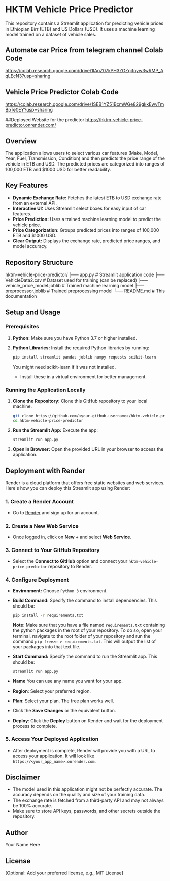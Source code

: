 # HKTM Vehicle Price Predictor

This repository contains a Streamlit application for predicting vehicle prices in Ethiopian Birr (ETB) and US Dollars (USD). It uses a machine learning model trained on a dataset of vehicle sales.

## Automate car Price from telegram channel Colab Code
https://colab.research.google.com/drive/1lAqZ07kPH3ZGZqifnyw3wRMP_AqLEcN3?usp=sharing

## Vehicle Price Predictor Colab Code
https://colab.research.google.com/drive/1SEB1YZ51BcmWGe829gkkEwvTmBpTe0EY?usp=sharing

##Deployed Website for the predictor
https://hktm-vehicle-price-predictor.onrender.com/


## Overview

The application allows users to select various car features (Make, Model, Year, Fuel, Transmission, Condition) and then predicts the price range of the vehicle in ETB and USD. The predicted prices are categorized into ranges of 100,000 ETB and $1000 USD for better readability.

## Key Features

- **Dynamic Exchange Rate:** Fetches the latest ETB to USD exchange rate from an external API.
- **Interactive UI:** Uses Streamlit select boxes for easy input of car features.
- **Price Prediction:** Uses a trained machine learning model to predict the vehicle price.
- **Price Categorization:** Groups predicted prices into ranges of 100,000 ETB and $1000 USD.
- **Clear Output:** Displays the exchange rate, predicted price ranges, and model accuracy.

## Repository Structure

hktm-vehicle-price-predictor/
├── app.py # Streamlit application code
├── VehicleData2.csv # Dataset used for training (can be replaced)
├── vehicle_price_model.joblib # Trained machine learning model
├── preprocessor.joblib # Trained preprocessing model
└── README.md # This documentation

## Setup and Usage

### Prerequisites

1.  **Python:** Make sure you have Python 3.7 or higher installed.
2.  **Python Libraries:** Install the required Python libraries by running:

    ```bash
    pip install streamlit pandas joblib numpy requests scikit-learn
    ```

    You might need scikit-learn if it was not installed.

    - Install these in a virtual environment for better management.

### Running the Application Locally

1.  **Clone the Repository:** Clone this GitHub repository to your local machine.
    ```bash
    git clone https://github.com/<your-github-username>/hktm-vehicle-price-predictor.git
    cd hktm-vehicle-price-predictor
    ```
2.  **Run the Streamlit App:** Execute the app:
    ```bash
    streamlit run app.py
    ```
3.  **Open in Browser:** Open the provided URL in your browser to access the application.

## Deployment with Render

Render is a cloud platform that offers free static websites and web services. Here's how you can deploy this Streamlit app using Render:

### 1. Create a Render Account

- Go to [Render](https://render.com/) and sign up for an account.

### 2. Create a New Web Service

- Once logged in, click on **New +** and select **Web Service**.

### 3. Connect to Your GitHub Repository

- Select the **Connect to GitHub** option and connect your `hktm-vehicle-price-predictor` repository to Render.

### 4. Configure Deployment

- **Environment:** Choose `Python 3` environment.
- **Build Command:** Specify the command to install dependencies. This should be:
  ```bash
  pip install -r requirements.txt
  ```
  **Note:** Make sure that you have a file named `requirements.txt` containing the python packages in the root of your repository. To do so, open your terminal, navigate to the root folder of your repository and run the command `pip freeze > requirements.txt`. This will output the list of your packages into that text file.
- **Start Command:** Specify the command to run the Streamlit app. This should be:
  ```bash
  streamlit run app.py
  ```
- **Name** You can use any name you want for your app.
- **Region**: Select your preferred region.
- **Plan**: Select your plan. The free plan works well.

- Click the **Save Changes** or the equivalent button.
- **Deploy**: Click the **Deploy** button on Render and wait for the deployment process to complete.

### 5. Access Your Deployed Application

- After deployment is complete, Render will provide you with a URL to access your application. It will look like `https://<your_app_name>.onrender.com`.

## Disclaimer

- The model used in this application might not be perfectly accurate. The accuracy depends on the quality and size of your training data.
- The exchange rate is fetched from a third-party API and may not always be 100% accurate.
- Make sure to store API keys, passwords, and other secrets outside the repository.

## Author

Your Name Here

## License

[Optional: Add your preferred license, e.g., MIT License]
